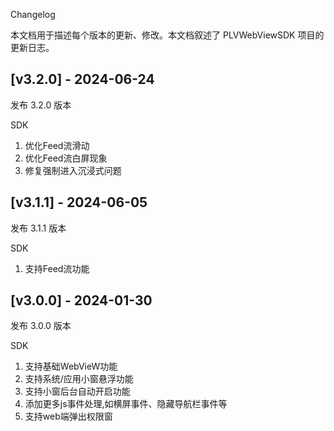 Changelog

本文档用于描述每个版本的更新、修改。本文档叙述了 PLVWebViewSDK 项目的更新日志。
## [v3.2.0] - 2024-06-24

发布 3.2.0 版本

SDK
1. 优化Feed流滑动
2. 优化Feed流白屏现象
3. 修复强制进入沉浸式问题

## [v3.1.1] - 2024-06-05

发布 3.1.1 版本

SDK
1. 支持Feed流功能

## [v3.0.0] - 2024-01-30

发布 3.0.0 版本

SDK
1. 支持基础WebVieW功能
2. 支持系统/应用小窗悬浮功能
3. 支持小窗后台自动开启功能
4. 添加更多js事件处理,如横屏事件、隐藏导航栏事件等
5. 支持web端弹出权限窗
